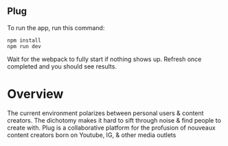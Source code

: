## Plug

To run the app, run this command:  
```
npm install  
npm run dev  
```
Wait for the webpack to fully start if nothing shows up. Refresh once completed and you should see results. 

# Overview
The current environment polarizes between personal users & content creators. The dichotomy makes it hard to sift through noise & find people to create with. Plug is a collaborative platform for the profusion of nouveaux content creators born on Youtube, IG, & other media outlets

